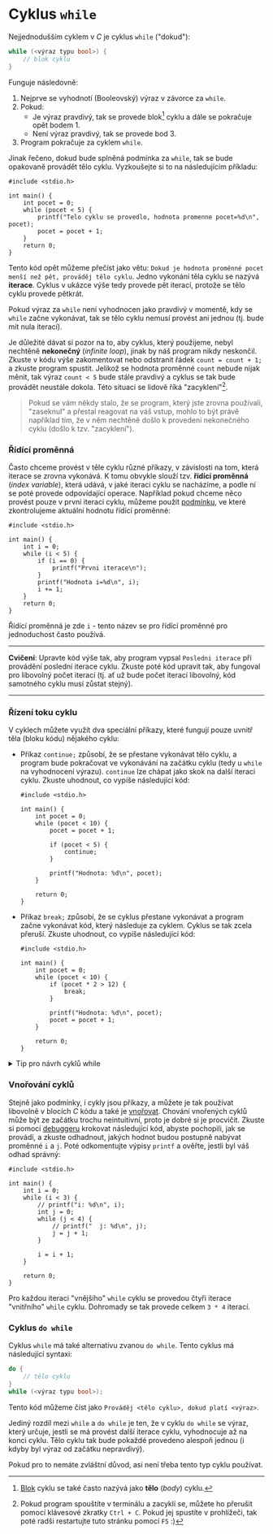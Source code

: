 # Cyklus `while`
Nejjednodušším cyklem v *C* je cyklus `while` ("dokud"):
```c
while (<výraz typu bool>) {
    // blok cyklu
}
```
Funguje následovně:
1) Nejprve se vyhodnotí (Booleovský) výraz v závorce za `while`.
2) Pokud:
    - Je výraz pravdivý, tak se provede blok[^1] cyklu a dále se pokračuje opět bodem 1.
    - Není výraz pravdivý, tak se provede bod 3.
3) Program pokračuje za cyklem `while`.

[^1]: [Blok](../promenne/promenne.md#platnost) cyklu se také často nazývá jako **tělo** (*body*) cyklu.

Jinak řečeno, dokud bude splněná podmínka za `while`, tak se bude opakovaně provádět tělo cyklu.
Vyzkoušejte si to na následujícím příkladu:
```c,editable,mainbody
#include <stdio.h>

int main() {
    int pocet = 0;
    while (pocet < 5) {
        printf("Telo cyklu se provedlo, hodnota promenne pocet=%d\n", pocet);
        pocet = pocet + 1;
    }
    return 0;
}
```
Tento kód opět můžeme přečíst jako větu: `Dokud je hodnota proměnné pocet menší než pět, prováděj tělo
cyklu`. Jedno vykonání těla cyklu se nazývá **iterace**. Cyklus v ukázce výše tedy provede pět iterací,
protože se tělo cyklu provede pětkrát.

Pokud výraz za `while` není vyhodnocen jako pravdivý v momentě, kdy se `while` začne vykonávat, tak
se tělo cyklu nemusí provést ani jednou (tj. bude mít nula iterací).

Je důležité dávat si pozor na to, aby cyklus, který použijeme, nebyl nechtěně **nekonečný**
(*infinite loop*), jinak by náš program nikdy neskončil. Zkuste v kódu výše zakomentovat nebo odstranit
řádek `count = count + 1;` a zkuste program spustit. Jelikož se hodnota proměnné `count` nebude nijak
měnit, tak výraz `count < 5` bude stále pravdivý a cyklus se tak bude provádět neustále dokola.
Této situaci se lidově říká "zacyklení"[^2].

> Pokud se vám někdy stalo, že se program, který jste zrovna používali, "zaseknul" a přestal reagovat
> na váš vstup, mohlo to být právě například tím, že v něm nechtěně došlo k provedení nekonečného
> cyklu (došlo k tzv. "zacyklení").

[^2]: Pokud program spouštíte v terminálu a zacyklí se, můžete ho přerušit pomocí klávesové zkratky `Ctrl + C`.
Pokud jej spustíte v prohlížeči, tak poté radši restartujte tuto stránku pomocí `F5` :)

### Řídící proměnná
Často chceme provést v těle cyklu různé příkazy, v závislosti na tom, která iterace se zrovna vykonává.
K tomu obvykle slouží tzv. **řídící proměnná** (*index variable*), která udává, v jaké iteraci cyklu
se nacházíme, a podle ní se poté provede odpovídající operace. Například pokud chceme něco provést
pouze v první iteraci cyklu, můžeme použít [podmínku](podminky.md), ve které zkontrolujeme aktuální
hodnotu řídící proměnné:
```c,editable,mainbody
#include <stdio.h>

int main() {
    int i = 0;
    while (i < 5) {
        if (i == 0) {
            printf("Prvni iterace\n");
        }
        printf("Hodnota i=%d\n", i);
        i += 1;
    }
    return 0;
}
```
Řídící proměnná je zde `i` - tento název se pro řídící proměnné pro jednoduchost často používá.

<hr/>

**Cvičení**: Upravte kód výše tak, aby program vypsal `Posledni iterace` při provádění poslední
iterace cyklu. Zkuste poté kód upravit tak, aby fungoval pro libovolný počet iterací (tj.
ať už bude počet iterací libovolný, kód samotného cyklu musí zůstat stejný).

<hr/>

### Řízení toku cyklu
V cyklech můžete využít dva speciální příkazy, které fungují pouze uvnitř těla (bloku kódu) nějakého
cyklu:
- Příkaz `continue;` způsobí, že se přestane vykonávat tělo cyklu, a program bude pokračovat ve
vykonávání na začátku cyklu (tedy u `while` na vyhodnocení výrazu). `continue` lze chápat jako skok
na další iteraci cyklu. Zkuste uhodnout, co vypíše následující kód:
    ```c,editable,mainbody
    #include <stdio.h>
    
    int main() {
        int pocet = 0;
        while (pocet < 10) {
            pocet = pocet + 1;

            if (pocet < 5) {
                continue;
            }

            printf("Hodnota: %d\n", pocet); 
        }
    
        return 0;
    }
    ```
- Příkaz `break;` způsobí, že se cyklus přestane vykonávat a program začne vykonávat kód, který
následuje za cyklem. Cyklus se tak zcela přeruší. Zkuste uhodnout, co vypíše následující kód:
    ```c,editable,mainbody
    #include <stdio.h>
    
    int main() {
        int pocet = 0;
        while (pocet < 10) {
            if (pocet * 2 > 12) {
                break;
            }

            printf("Hodnota: %d\n", pocet);
            pocet = pocet + 1;
        }
    
        return 0;
    }
    ```

<details>
<summary>Tip pro návrh cyklů while</summary>

Příkaz `break` lze také někdy použít k usnadnění návrhu cyklů. Pokud potřebujete napsat `while` cyklus
s nějakou složitou podmínkou ukončení, ze které se vám motá hlava, zkuste nejprve vytvořit "nekonečný"
cyklus pomocí `while (true) { … }`, dále vytvořte tělo cyklu a až nakonec vymyslete podmínku,
která cyklus ukončí pomocí příkazu `break`:
```c,editable,mainbody
#include <stdio.h>

int main() {
    int pocet = 0;
    int pocet2 = 1;
    while (1) {
        printf("Hodnota: %d\n", pocet);
        pocet = pocet + 1;
        pocet2 += pocet * 2;

        if (pocet > 10) break;
        if (pocet2 > 64) break;
    }

    return 0;
}
```
Nemusíte tak hned ze začátku vymýšlet výraz pro `while`, na čemž byste se mohli zaseknout. 

Místo `while (true)` můžete použít také `while (1)`, protože `1` se při převodu na `bool` převede
na `true`.
</details>

### Vnořování cyklů
Stejně jako podmínky, i cykly jsou příkazy, a můžete je tak používat libovolně v blocích *C* kódu
a také je [vnořovat](if.md#vnořování-podmínek). Chování vnořených cyklů může být ze začátku
trochu neintuitivní, proto je dobré si je procvičit. Zkuste si pomocí
[debuggeru](../../prostredi/ladeni.md#krokování) krokovat následující kód, abyste pochopili, jak se
provádí, a zkuste odhadnout, jakých hodnot budou postupně nabývat proměnné `i` a `j`. Poté odkomentujte
výpisy `printf` a ověřte, jestli byl váš odhad správný:
```c,editable,mainbody
#include <stdio.h>

int main() {
    int i = 0;
    while (i < 3) {
        // printf("i: %d\n", i);
        int j = 0;
        while (j < 4) {
            // printf("  j: %d\n", j);
            j = j + 1;
        }

        i = i + 1;
    }

    return 0;
}
```

Pro každou iteraci "vnějšího" `while` cyklu se provedou čtyři iterace "vnitřního" `while` cyklu.
Dohromady se tak provede celkem `3 * 4` iterací.

### Cyklus `do while`
Cyklus `while` má také alternativu zvanou `do while`. Tento cyklus má následující syntaxi:
```c
do {
    // tělo cyklu
}
while (<výraz typu bool>);
```
Tento kód můžeme číst jako `Prováděj <tělo cyklu>, dokud platí <výraz>`.

Jediný rozdíl mezi `while` a `do while` je ten, že v cyklu `do while` se výraz, který určuje, jestli
se má provést další iterace cyklu, vyhodnocuje až na konci cyklu. Tělo cyklu tak bude pokaždé provedeno
alespoň jednou (i kdyby byl výraz od začátku nepravdivý).

Pokud pro to nemáte zvláštní důvod, asi není třeba tento typ cyklu používat.
